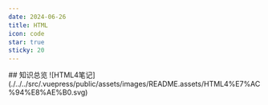 ```yaml
---
date: 2024-06-26
title: HTML
icon: code
star: true
sticky: 20
---
```


<Catalog/>
## 知识总览
 ![HTML4笔记](./../../src/.vuepress/public/assets/images/README.assets/HTML4%E7%AC%94%E8%AE%B0.svg)
